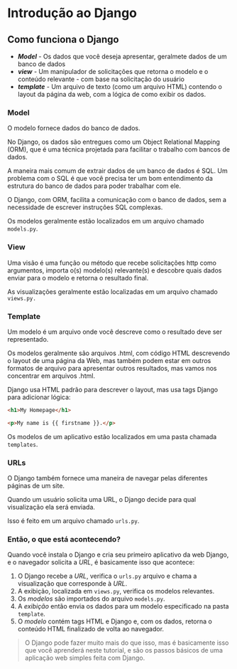 # Introdução ao Django

## Como funciona o Django

- ***Model*** - Os dados que você deseja apresentar, geralmete dados de um banco de dados
- ***view*** - Um manipulador de solicitações que retorna o modelo e o conteúdo relevante - com base na solicitação do usuário
- ***template*** - Um arquivo de texto (como um arquivo HTML) contendo o layout da página da web, com a lógica de como exibir os dados.

### Model

O modelo fornece dados do banco de dados.

No Django, os dados são entregues como um Object Relational Mapping (ORM), que é uma técnica projetada para facilitar o trabalho com bancos de dados.

A maneira mais comum de extrair dados de um banco de dados é SQL. Um problema com o SQL é que você precisa ter um bom entendimento da estrutura do banco de dados para poder trabalhar com ele.

O Django, com ORM, facilita a comunicação com o banco de dados, sem a necessidade de escrever instruções SQL complexas.

Os modelos geralmente estão localizados em um arquivo chamado `models.py`.

### View

Uma visão é uma função ou método que recebe solicitações http como argumentos, importa o(s) modelo(s) relevante(s) e descobre quais dados enviar para o modelo e retorna o resultado final.

As visualizações geralmente estão localizadas em um arquivo chamado `views.py.`

### Template

Um modelo é um arquivo onde você descreve como o resultado deve ser representado.

Os modelos geralmente são arquivos .html, com código HTML descrevendo o layout de uma página da Web, mas também podem estar em outros formatos de arquivo para apresentar outros resultados, mas vamos nos concentrar em arquivos .html.

Django usa HTML padrão para descrever o layout, mas usa tags Django para adicionar lógica:

```HTML
<h1>My Homepage</h1>

<p>My name is {{ firstname }}.</p>
```

Os modelos de um aplicativo estão localizados em uma pasta chamada `templates`.

### URLs

O Django também fornece uma maneira de navegar pelas diferentes páginas de um site.

Quando um usuário solicita uma URL, o Django decide para qual visualização ela será enviada.

Isso é feito em um arquivo chamado `urls.py`.

### Então, o que está acontecendo?

Quando você instala o Django e cria seu primeiro aplicativo da web Django, e o navegador solicita a *URL*, é basicamente isso que acontece:

1. O Django recebe a *URL*, verifica o `urls.py` arquivo e chama a visualização que corresponde à *URL*.
1. A exibição, localizada em `views.py`, verifica os modelos relevantes.
1. Os *modelos* são importados do arquivo `models.py`.
1. A *exibição* então envia os dados para um modelo especificado na pasta `template`.
1. O *modelo* contém tags HTML e Django e, com os dados, retorna o conteúdo HTML finalizado de volta ao navegador.

> O Django pode fazer muito mais do que isso, mas é basicamente isso que você aprenderá neste tutorial, e são os passos básicos de uma aplicação web simples feita com Django.
